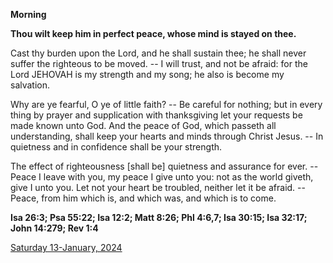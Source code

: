 **Morning**

**Thou wilt keep him in perfect peace, whose mind is stayed on thee.**
 
Cast thy burden upon the Lord, and he shall sustain thee; he shall never suffer the righteous to be moved. -- I will trust, and not be afraid: for the Lord JEHOVAH is my strength and my song; he also is become my salvation.
 
Why are ye fearful, O ye of little faith? -- Be careful for nothing; but in every thing by prayer and supplication with thanksgiving let your requests be made known unto God. And the peace of God, which passeth all understanding, shall keep your hearts and minds through Christ Jesus. -- In quietness and in confidence shall be your strength.
 
The effect of righteousness [shall be] quietness and assurance for ever. -- Peace I leave with you, my peace I give unto you: not as the world giveth, give I unto you. Let not your heart be troubled, neither let it be afraid. -- Peace, from him which is, and which was, and which is to come.  

**Isa 26:3; Psa 55:22; Isa 12:2; Matt 8:26; Phl 4:6,7; Isa 30:15; Isa 32:17; John 14:279; Rev 1:4**

[Saturday 13-January, 2024](https://t.me/daily_light)
